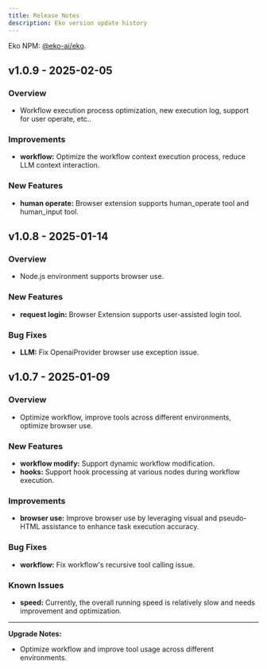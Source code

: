 ```yaml
---
title: Release Notes
description: Eko version update history
---
```


Eko NPM: [@eko-ai/eko](https://www.npmjs.com/package/@eko-ai/eko).

## v1.0.9 - 2025-02-05

### Overview
- Workflow execution process optimization, new execution log, support for user operate, etc..

### Improvements
- **workflow:** Optimize the workflow context execution process, reduce LLM context interaction.

### New Features
- **human operate:** Browser extension supports human_operate tool and human_input tool.

## v1.0.8 - 2025-01-14

### Overview
- Node.js environment supports browser use.

### New Features
- **request login:** Browser Extension supports user-assisted login tool.

### Bug Fixes
- **LLM:** Fix OpenaiProvider browser use exception issue.

## v1.0.7 - 2025-01-09

### Overview
- Optimize workflow, improve tools across different environments, optimize browser use.

### New Features
- **workflow modify:** Support dynamic workflow modification.
- **hooks:** Support hook processing at various nodes during workflow execution.

### Improvements
- **browser use:** Improve browser use by leveraging visual and pseudo-HTML assistance to enhance task execution accuracy.

### Bug Fixes
- **workflow:** Fix workflow's recursive tool calling issue.

### Known Issues
- **speed:** Currently, the overall running speed is relatively slow and needs improvement and optimization.

---

**Upgrade Notes:**
- Optimize workflow and improve tool usage across different environments.